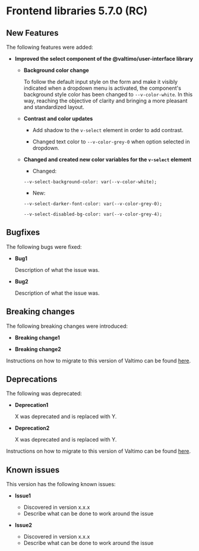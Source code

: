 # Frontend libraries 5.7.0 (RC)

## New Features

The following features were added:

* **Improved the select component of the @valtimo/user-interface library**
  * **Background color change**

    To follow the default input style on the form and make it visibly indicated when a dropdown menu is activated, 
  the component's background style color has been changed to `--v-color-white`.
    In this way, reaching the objective of clarity and bringing a more pleasant and standardized layout.

  * **Contrast and color updates**
    
    * Add shadow to the `v-select` element in order to add contrast. 
    
    * Changed text color to `--v-color-grey-0` when option selected in dropdown.

  * **Changed and created new color variables for the `v-select` element**
    
    * Changed:
    
    `--v-select-background-color: var(--v-color-white);`

    * New:
    
    `--v-select-darker-font-color: var(--v-color-grey-0);`
    
    `--v-select-disabled-bg-color: var(--v-color-grey-4);`


## Bugfixes

The following bugs were fixed:

* **Bug1**

  Description of what the issue was.

* **Bug2**

  Description of what the issue was.

## Breaking changes

The following breaking changes were introduced:

* **Breaking change1**

* **Breaking change2**

Instructions on how to migrate to this version of Valtimo can be found [here](migration.md).

## Deprecations

The following was deprecated:

* **Deprecation1**

  X was deprecated and is replaced with Y.
* **Deprecation2**

  X was deprecated and is replaced with Y.

Instructions on how to migrate to this version of Valtimo can be found [here](migration.md).

## Known issues

This version has the following known issues:

* **Issue1**
    * Discovered in version x.x.x
    * Describe what can be done to work around the issue

* **Issue2**
    * Discovered in version x.x.x
    * Describe what can be done to work around the issue
